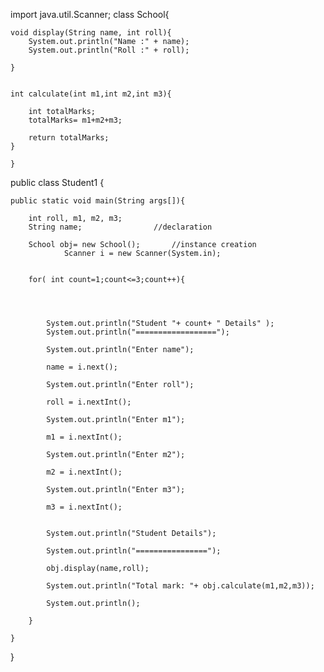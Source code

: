 import java.util.Scanner;
class School{

	void display(String name, int roll){
		System.out.println("Name :" + name);
		System.out.println("Roll :" + roll);

	}


	int calculate(int m1,int m2,int m3){

		int totalMarks;
		totalMarks= m1+m2+m3;

		return totalMarks;
	}

	}




public class Student1 {

	public static void main(String args[]){

		int roll, m1, m2, m3;
		String name;				//declaration

		School obj= new School(); 		//instance creation
                Scanner i = new Scanner(System.in);
		

		for( int count=1;count<=3;count++){      

		

			
			System.out.println("Student "+ count+ " Details" );
			System.out.println("==================");
			
			System.out.println("Enter name");

			name = i.next();			

			System.out.println("Enter roll");

			roll = i.nextInt();
		
			System.out.println("Enter m1");

			m1 = i.nextInt();

			System.out.println("Enter m2");

			m2 = i.nextInt();

			System.out.println("Enter m3");
		
			m3 = i.nextInt();

			
			System.out.println("Student Details");
			
			System.out.println("================");
			
			obj.display(name,roll);

			System.out.println("Total mark: "+ obj.calculate(m1,m2,m3));
			
			System.out.println();
			
		}

	}
}
